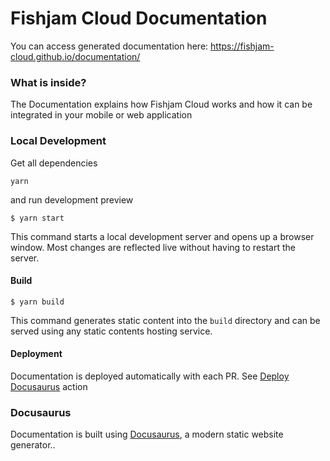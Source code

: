 # Fishjam Cloud Documentation

You can access generated documentation here: https://fishjam-cloud.github.io/documentation/

### What is inside?

The Documentation explains how Fishjam Cloud works and how it can be integrated in your mobile or web application

### Local Development

Get all dependencies

```
yarn
```

and run development preview

```
$ yarn start
```

This command starts a local development server and opens up a browser window. Most changes are reflected live without
having to restart the server.

#### Build

```
$ yarn build
```

This command generates static content into the `build` directory and can be served using any static contents hosting
service.

#### Deployment

Documentation is deployed automatically with each PR. See [Deploy Docusaurus](.github/workflows/docs.yaml) action

### Docusaurus

Documentation is built using [Docusaurus](https://docusaurus.io/), a modern static website generator..
